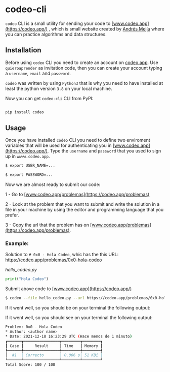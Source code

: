 # codeo-cli

`codeo` CLI is a small utility for sending your code to [www.codeo.app](https://codeo.app/) ,  which is small website created by [Andrés Mejía](https://twitter.com/mejibyte) where you can practice algorithms and data structures.

## Installation

Before using `codeo` CLI you need to create an account on [codeo.app](https://codeo.app/beta?redirect_to=%2Fusuarios%2Fcrear). Use `quieroaprender` as invitation code, then you can create your account typing a `username`, `email` and `password`.

`codeo` was written by using `Python3` that is why you need to have installed at least the python version `3.8` on your local machine.

Now you can get `codeo-cli` CLI from PyPI:


```bash

pip install codeo

```

## Usage

Once you have installed `codeo` CLI you need to define two enviroment variables that will be used for authenticating you in [www.codeo.app](https://codeo.app/). Type the `username` and `password` that you used to sign up in `wwww.codeo.app`.

```bash
$ export USER_NAME=...

$ export PASSWORD=...

```

Now we are almost ready to submit our code:

1 - Go to [www.codeo.app/problemas](https://codeo.app/problemas)

2 - Look at the problem that you want to submit and write the solution in a file in your machine by using the editor and programming language that you prefer.

3 - Copy the url that the problem has on [www.codeo.app/problemas](https://codeo.app/problemas).

### Example:

Solution to `# 0x0 - Hola Codeo`, whic has the this URL: https://codeo.app/problemas/0x0-hola-codeo

*hello_codeo.py*
```py
print("Hola Codeo")
```

Submit above code to [www.codeo.app](https://codeo.app/)

```bash
$ codeo --file hello_codeo.py --url https://codeo.app/problemas/0x0-hola-codeo
```

If it went well, so you should be on your terminal the following output:

If it went well, so you should see on your terminal the following output:

```bash
Problem: 0x0 - Hola Codeo
* Author: <author name>
* Date: 2021-12-18 16:23:29 UTC (Hace menos de 1 minuto)
┏━━━━━━┳━━━━━━━━━━━━━━━━┳━━━━━━━━┳━━━━━━━━┓
┃ Case ┃     Result     ┃ Time   ┃ Memory ┃
┡━━━━━━╇━━━━━━━━━━━━━━━━╇━━━━━━━━╇━━━━━━━━┩
│  #1  │ Correcto       │ 0.006 s│ 51 KBi │
└──────┴────────────────┴────────┴────────┘
Total Score: 100 / 100
```